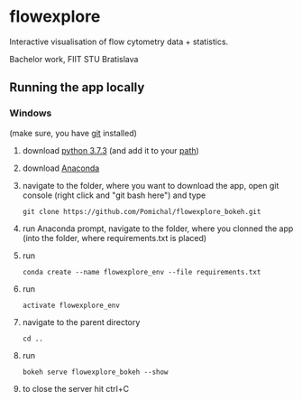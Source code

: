 # flowexplore

Interactive visualisation of flow cytometry data + statistics.

Bachelor work, FIIT STU Bratislava

## Running the app locally

### Windows

(make sure, you have [git](https://git-scm.com/download/win) installed)

1. download [python 3.7.3](https://www.python.org/downloads/windows/) (and add it to your 
[path](https://datatofish.com/add-python-to-windows-path/))

1. download [Anaconda](https://www.anaconda.com/distribution/)

1. navigate to the folder, where you want to download the app, open git console
(right click and "git bash here") and type 

    ```
    git clone https://github.com/Pomichal/flowexplore_bokeh.git
    ```

1. run Anaconda prompt, navigate to the folder, where you clonned the app (into the folder, 
where requirements.txt is placed)

1. run 
    ```
    conda create --name flowexplore_env --file requirements.txt
    ```

1. run 
    ```
    activate flowexplore_env
    ```

1. navigate to the parent directory
    ```
    cd ..
    ```

1. run
    ```
    bokeh serve flowexplore_bokeh --show
    ```

1. to close the server hit ctrl+C

